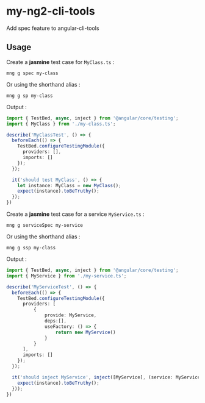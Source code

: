 # my-ng2-cli-tools
Add spec feature to angular-cli-tools

## Usage
Create a **jasmine** test case for `MyClass.ts` :
```
mng g spec my-class
```
Or using the shorthand alias :
```
mng g sp my-class
```
Output :
```typescript
import { TestBed, async, inject } from '@angular/core/testing';
import { MyClass } from './my-class.ts';

describe('MyClassTest', () => {
  beforeEach(() => {
    TestBed.configureTestingModule({
      providers: [],
      imports: []
    });
  });

  it('should test MyClass', () => {
    let instance: MyClass = new MyClass();
    expect(instance).toBeTruthy();
  });
})
```
Create a **jasmine** test case for a service `MyService.ts` :
```
mng g serviceSpec my-service
```
Or using the shorthand alias :
```
mng g ssp my-class
```
Output :
```typescript
import { TestBed, async, inject } from '@angular/core/testing';
import { MyService } from './my-service.ts';

describe('MyServiceTest', () => {
  beforeEach(() => {
    TestBed.configureTestingModule({
      providers: [
          {
              provide: MyService,
              deps:[],
              useFactory: () => {
                  return new MyService()
              }
          }
      ],
      imports: []
    });
  });

  it('should inject MyService', inject([MyService], (service: MyService) => {
    expect(instance).toBeTruthy();
  }));
})
```
